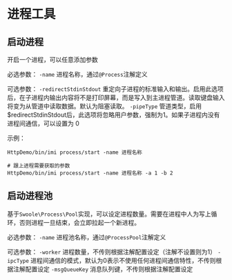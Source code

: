 # 进程工具

## 启动进程

开启一个进程，可以任意添加参数

必选参数：
`-name` 进程名称，通过`@Process`注解定义

可选参数：
`-redirectStdinStdout` 重定向子进程的标准输入和输出。启用此选项后，在子进程内输出内容将不是打印屏幕，而是写入到主进程管道。读取键盘输入将变为从管道中读取数据。默认为阻塞读取。
`-pipeType` 管道类型，启用$redirectStdinStdout后，此选项将忽略用户参数，强制为1。如果子进程内没有进程间通信，可以设置为 0

示例：

```
HttpDemo/bin/imi process/start -name 进程名称

# 跟上进程需要获取的参数
HttpDemo/bin/imi process/start -name 进程名称 -a 1 -b 2
```

## 启动进程池

基于`Swoole\Process\Pool`实现，可以设定进程数量。需要在进程中人为写上循环，否则进程一旦结束，会立即拉起一个新进程。

必选参数：
`-name` 进程池名称，通过`@ProcessPool`注解定义

可选参数：
`-worker` 进程数量，不传则根据注解配置设定（注解不设置则为1）
`-ipcType` 进程间通信的模式，默认为0表示不使用任何进程间通信特性，不传则根据注解配置设定
`-msgQueueKey` 消息队列键，不传则根据注解配置设定